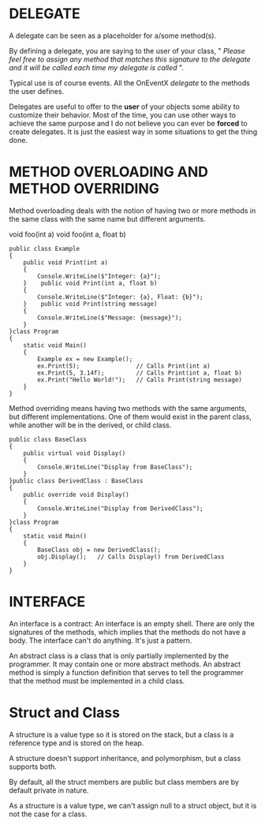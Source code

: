 # **DELEGATE**

A delegate can be seen as a placeholder for a/some method(s).

By defining a delegate, you are saying to the user of your class, " *Please feel free to assign any method that matches this signature to the delegate and it will be called each time my delegate is called* ".

Typical use is of course events. All the OnEventX *delegate* to the methods the user defines.

Delegates are useful to offer to the **user** of your objects some ability to customize their behavior. Most of the time, you can use other ways to achieve the same purpose and I do not believe you can ever be **forced** to create delegates. It is just the easiest way in some situations to get the thing done.

# **METHOD OVERLOADING AND METHOD OVERRIDING**

Method overloading deals with the notion of having two or more methods in the same class with the same name but different arguments.

void foo(int a)
void foo(int a, float b)

```
public class Example
{
    public void Print(int a)
    {
        Console.WriteLine($"Integer: {a}");
    }    public void Print(int a, float b)
    {
        Console.WriteLine($"Integer: {a}, Float: {b}");
    }    public void Print(string message)
    {
        Console.WriteLine($"Message: {message}");
    }
}class Program
{
    static void Main()
    {
        Example ex = new Example();
        ex.Print(5);                // Calls Print(int a)
        ex.Print(5, 3.14f);         // Calls Print(int a, float b)
        ex.Print("Hello World!");   // Calls Print(string message)
    }
}
```

Method overriding means having two methods with the same arguments, but different implementations. One of them would exist in the parent class, while another will be in the derived, or child class.

```
public class BaseClass
{
    public virtual void Display()
    {
        Console.WriteLine("Display from BaseClass");
    }
}public class DerivedClass : BaseClass
{
    public override void Display()
    {
        Console.WriteLine("Display from DerivedClass");
    }
}class Program
{
    static void Main()
    {
        BaseClass obj = new DerivedClass();
        obj.Display();   // Calls Display() from DerivedClass
    }
}
```

# **INTERFACE**

An interface is a contract: An interface is an empty shell. There are only the signatures of the methods, which implies that the methods do not have a body. The interface can't do anything. It's just a pattern.

An abstract class is a class that is only partially implemented by the programmer. It may contain one or more abstract methods. An abstract method is simply a function definition that serves to tell the programmer that the method must be implemented in a child class.

# Struct and Class

A structure is a value type so it is stored on the stack, but a class is a reference type and is stored on the heap.

A structure doesn't support inheritance, and polymorphism, but a class supports both.

By default, all the struct members are public but class members are by default private in nature.

As a structure is a value type, we can't assign null to a struct object, but it is not the case for a class.
